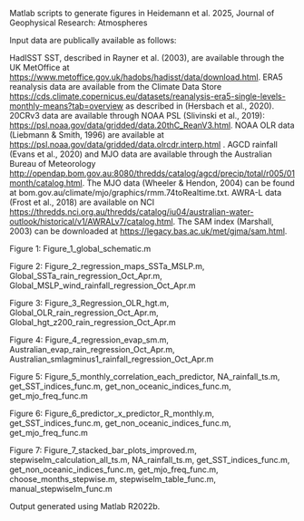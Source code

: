 Matlab scripts to generate figures in Heidemann et al. 2025, Journal of Geophysical Research: Atmospheres

Input data are publically available as follows:

HadISST SST, described in Rayner et al. (2003), are available through the UK MetOffice at https://www.metoffice.gov.uk/hadobs/hadisst/data/download.html. 
ERA5 reanalysis data are available from the Climate Data Store https://cds.climate.copernicus.eu/datasets/reanalysis-era5-single-levels-monthly-means?tab=overview as described in (Hersbach et al., 2020). 
20CRv3 data are available through NOAA PSL (Slivinski et al., 2019): https://psl.noaa.gov/data/gridded/data.20thC_ReanV3.html. 
NOAA OLR data (Liebmann & Smith, 1996) are available at https://psl.noaa.gov/data/gridded/data.olrcdr.interp.html . 
AGCD rainfall (Evans et al., 2020) and MJO data are available through the Australian Bureau of Meteorology http://opendap.bom.gov.au:8080/thredds/catalog/agcd/precip/total/r005/01month/catalog.html. 
The MJO data (Wheeler & Hendon, 2004) can be found at bom.gov.au/climate/mjo/graphics/rmm.74toRealtime.txt. 
AWRA-L data (Frost et al., 2018) are available on NCI https://thredds.nci.org.au/thredds/catalog/iu04/australian-water-outlook/historical/v1/AWRALv7/catalog.html. 
The SAM index (Marshall, 2003) can be downloaded at https://legacy.bas.ac.uk/met/gjma/sam.html.

Figure 1: Figure_1_global_schematic.m

Figure 2: Figure_2_regression_maps_SSTa_MSLP.m, Global_SSTa_rain_regression_Oct_Apr.m, Global_MSLP_wind_rainfall_regression_Oct_Apr.m

Figure 3: Figure_3_Regression_OLR_hgt.m, Global_OLR_rain_regression_Oct_Apr.m, Global_hgt_z200_rain_regression_Oct_Apr.m

Figure 4: Figure_4_regression_evap_sm.m, Australian_evap_rain_regression_Oct_Apr.m, Australian_smlagminus1_rainfall_regression_Oct_Apr.m

Figure 5: Figure_5_monthly_correlation_each_predictor, NA_rainfall_ts.m, get_SST_indices_func.m, get_non_oceanic_indices_func.m, get_mjo_freq_func.m

Figure 6: Figure_6_predictor_x_predictor_R_monthly.m, get_SST_indices_func.m, get_non_oceanic_indices_func.m, get_mjo_freq_func.m

Figure 7: Figure_7_stacked_bar_plots_improved.m, stepwiselm_calculation_all_ts.m, NA_rainfall_ts.m, get_SST_indices_func.m, get_non_oceanic_indices_func.m, get_mjo_freq_func.m, choose_months_stepwise.m, stepwiselm_table_func.m, manual_stepwiselm_func.m


Output generated using Matlab R2022b. 
